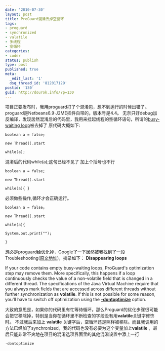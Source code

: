 ```yaml
---
date: '2010-07-30'
layout: post
title: ProGuard混淆丢掉空循环
tags:
- proguard
- synchronized
- valatile
- 多线程
- 空循环
categories:
- coder
status: publish
type: post
published: true
meta:
  _edit_last: '1'
  dsq_thread_id: '812017129'
postid: '130'
guid: http://dourok.info/?p=130
---
```

项目正要发布时，我用proguard打了个混淆包，想不到运行的时候出错了。proguard是Netbeans6.9
J2ME插件自带的，版本号是4.4。
无奈只好debug加反编译，发现居然混淆后的代码里，我用来挂起线程的空循环语句，所谓的[busy-waiting
loop](http://en.wikipedia.org/wiki/Busy_waiting)被去掉了 原代码大概如下:

    boolean a = false;

    new Thread().start

    while(a);

混淆后的代码while(a);这句已经不见了 加上个括号也不行

    boolean a = false;

    new Thread().start

    while(a){ }

必须做些操作,循环才会正确运行。

    boolean a = false;

    new Thread().start

    while(a){

    System.out.print("");

    }

想必是proguard给优化掉，Google了一下居然被我找到了一段Troubleshooting([原文地址](http://docs.huihoo.com/proguard/manual/troubleshooting.html#Disappearingloops))，摘录如下：
**Disappearing loops**

If your code contains empty busy-waiting loops, ProGuard's optimization
step may remove them. More specifically, this happens if a loop
continuously checks the value of a non-volatile field that is changed in
a different thread. The specifications of the Java Virtual Machine
require that you always mark fields that are accessed across different
threads without further synchronization as **volatile**. If this is not
possible for some reason, you'll have to switch off optimization using
the [**-dontoptimize**](http://docs.huihoo.com/proguard/manual/usage.html#dontoptimize)
option.

大致的意思是，如果你的代码里有忙等待循环，那么Proguard的优化步骤很可能会把它移除掉，特别是当你在循环里不断检查的字段没有用**valatile**关键字修饰时。
不过我后来加上 **valatile**
关键字后，空循环还是照样被移除。而且我调用的方法已经加了synchronized，我的代码也没有必要为这个变量加上**valatile**
，最后只能非常不爽地在项目的混淆选项界面里的其他混淆设置中添上一行

    -dontoptimize
